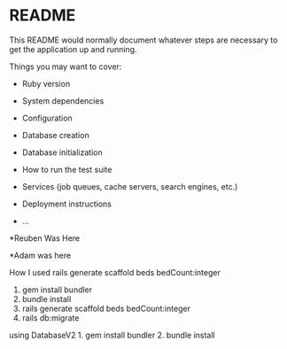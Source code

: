# README

This README would normally document whatever steps are necessary to get the
application up and running.

Things you may want to cover:

* Ruby version

* System dependencies

* Configuration

* Database creation

* Database initialization

* How to run the test suite

* Services (job queues, cache servers, search engines, etc.)

* Deployment instructions

* ...

*Reuben Was Here

*Adam was here

How I used rails generate scaffold beds bedCount:integer
1. gem install bundler
2. bundle install
3. rails generate scaffold beds bedCount:integer
4. rails db:migrate




using DatabaseV2
    1. gem install bundler
    2. bundle install
